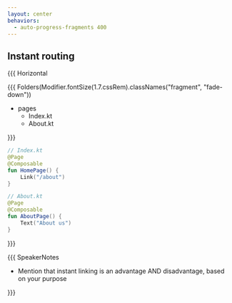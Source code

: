 ```yaml
---
layout: center
behaviors:
  - auto-progress-fragments 400
---
```



## Instant routing

{{{ Horizontal

{{{ Folders(Modifier.fontSize(1.7.cssRem).classNames("fragment", "fade-down"))

* pages
  * Index.kt
  * About.kt

}}}

```kotlin <fragment>
// Index.kt
@Page
@Composable
fun HomePage() {
    Link("/about")
}
```

```kotlin <fragment>
// About.kt
@Page
@Composable
fun AboutPage() {
    Text("About us")
}
```

}}}

{{{ SpeakerNotes

* Mention that instant linking is an advantage AND disadvantage, based on your purpose

}}}
